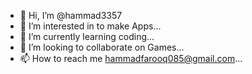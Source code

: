 - 👋 Hi, I’m @hammad3357
- 👀 I’m interested in to make Apps...
- 🌱 I’m currently learning coding...
- 💞️ I’m looking to collaborate on Games...
- 📫 How to reach me hammadfarooq085@gmail.com...

<!---
hammad3357/hammad3357 is a ✨ special ✨ repository because its `README.md` (this file) appears on your GitHub profile.
You can click the Preview link to take a look at your changes.
--->
